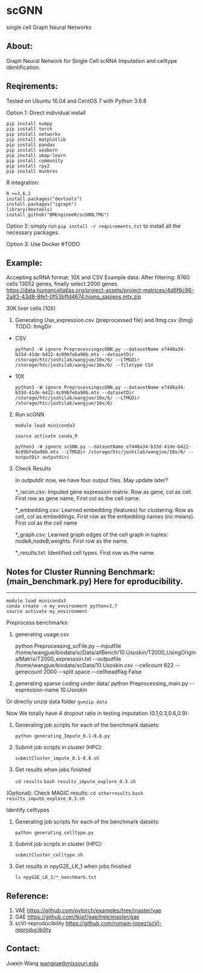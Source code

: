 # scGNN

single cell Graph Neural Networks

## About:

Graph Neural Network for Single Cell scRNA Imputation and celltype identification. 

## Reqirements:

Tested on Ubuntu 16.04 and CentOS 7 with Python 3.6.8

Option 1: Direct individual install

    pip install numpy
    pip install torch
    pip install networkx
    pip install matplotlib
    pip install pandas
    pip install seaborn
    pip install umap-learn
    pip install community
    pip install rpy2
    pip install munkres

R integration:

    R >=3.6.2
    install.packages("devtools")
    install.packages("igraph")
    library(devtools)
    install_github("BMEngineeR/scGNNLTMG")

Option 2: simply run ```pip install -r requirements.txt``` to install all the necessary packages.

Option 3: Use Docker #TODO

## Example:

Accepting scRNA format: 10X and CSV
Example data:
After filtering: 9760 cells 13052 genes, finally select 2000 genes
https://data.humancellatlas.org/project-assets/project-matrices/4d6f6c96-2a83-43d8-8fe1-0f53bffd4674.homo_sapiens.mtx.zip

30K liver cells (10X)

1. Generating Use_expression.csv (preprocessed file) and ltmg.csv (ltmg)
TODO: ltmgDir
- CSV

    `python3 -W ignore PreprocessingscGNN.py --datasetName e7448a34-b33d-41de-b422-4c09bfeba96b.mtx --datasetDir /storage/htc/joshilab/wangjue/10x/6/ --LTMGDir /storage/htc/joshilab/wangjue/10x/6/ --filetype CSV`

- 10X

    `python3 -W ignore PreprocessingscGNN.py --datasetName e7448a34-b33d-41de-b422-4c09bfeba96b.mtx --datasetDir /storage/htc/joshilab/wangjue/10x/6/ --LTMGDir /storage/htc/joshilab/wangjue/10x/6/`

2. Run scGNN

    `module load miniconda3`
    
    `source activate conda_R`

    `python3 -W ignore scGNN.py --datasetName e7448a34-b33d-41de-b422-4c09bfeba96b.mtx --LTMGDir /storage/htc/joshilab/wangjue/10x/6/ --outputDir outputdir/`

3. Check Results
    
    In outputdir now, we have four output files. May update later?
    
    *_recon.csv:        Imputed gene expression matrix. Row as gene, col as cell. First row as gene name, First col as the cell name. 

    *_embedding.csv:    Learned embedding (features) for clustering. Row as cell, col as embeddings. First row as the embedding names (no means). First col as the cell name

    *_graph.csv:        Learned graph edges of the cell graph in tuples: nodeA,nodeB,weights. First row as the name.

    *_results.txt:      Identified cell types. First row as the name. 


## Notes for Cluster Running Benchmark: (main_benchmark.py) Here for eproducibility.
---------
    module load miniconda3
    conda create -n my_environment python=3.7
    source activate my_environment

Preprocess benchmarks:

 1. generating usage csv

    python Preprocessing_scFile.py --inputfile /home/wangjue/biodata/scData/allBench/10.Usoskin/T2000_UsingOriginalMatrix/T2000_expression.txt --outputfile /home/wangjue/biodata/scData/10.Usoskin.csv --cellcount 622 --genecount 2000 --split space --cellheadflag False

2. generating sparse coding under data/
    python Preprocessing_main.py --expression-name 10.Usoskin

Or directly unzip data folder ```gunzip data```

Now We totally have 4 dropout ratio in testing imputation (0.1,0.3,0.6,0.9):

1. Generating job scripts for each of the benchmark datsets:

    ```python generating_Impute_0.1-0.8.py```

2. Submit job scripts in cluster (HPC):

    ```submitCluster_impute_0.1-0.8.sh```

3. Get results when jobs finished

    ```cd results``` 
    ```bash results_impute_explore_0.3.sh```

(Optional): Check MAGIC results: 
    ```cd otherresults``` 
    ```bash results_impute_explore_0.3.sh```

Identify celltypes

1. Generating job scripts for each of the benchmark datsets:

    ```python generating_celltype.py```

2. Submit job scripts in cluster (HPC):

    ```submitCluster_celltype.sh```

3. Get results in npyG2E_LK_1 when jobs finished
 
    ```ls npyG2E_LK_1/*_benchmark.txt```


## Reference:

1. VAE <https://github.com/pytorch/examples/tree/master/vae>
2. GAE <https://github.com/tkipf/gae/tree/master/gae>
3. scVI-reproducibility <https://github.com/romain-lopez/scVI-reproducibility>

## Contact:

Juexin Wang wangjue@missouri.edu
